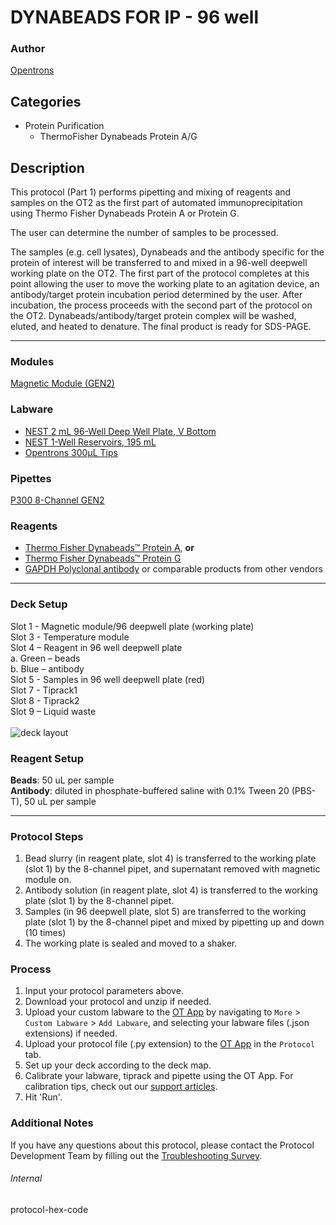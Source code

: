 # DYNABEADS FOR IP - 96 well

### Author
[Opentrons](https://opentrons.com/)

## Categories
* Protein Purification
	* ThermoFisher Dynabeads Protein A/G

## Description
This protocol (Part 1) performs pipetting and mixing of reagents and samples on the OT2 as the first part of automated immunoprecipitation using Thermo Fisher Dynabeads Protein A or Protein G.

The user can determine the number of samples to be processed.

The samples (e.g. cell lysates), Dynabeads and the antibody specific for the protein of interest will be transferred to and mixed in a 96-well deepwell working plate on the OT2. The first part of the protocol completes at this point allowing the user to move the working plate to an agitation device, an antibody/target protein incubation period determined by the user. After incubation, the process proceeds with the second part of the protocol on the OT2. Dynabeads/antibody/target protein complex will be washed, eluted, and heated to denature. The final product is ready for SDS-PAGE.  

---

### Modules
[Magnetic Module (GEN2)](https://shop.opentrons.com/collections/hardware-modules/products/magdeck)


### Labware
* [NEST 2 mL 96-Well Deep Well Plate, V Bottom](https://shop.opentrons.com/nest-2-ml-96-well-deep-well-plate-v-bottom/)
* [NEST 1-Well Reservoirs, 195 mL](https://shop.opentrons.com/nest-1-well-reservoirs-195-ml/)
* [Opentrons 300µL Tips](https://shop.opentrons.com/opentrons-300ul-tips-1000-refills/)

### Pipettes
[P300 8-Channel GEN2](https://shop.opentrons.com/pipettes/)


### Reagents
* [Thermo Fisher Dynabeads™ Protein A](https://www.thermofisher.com/order/catalog/product/10002D), **or**
* [Thermo Fisher Dynabeads™ Protein G](https://www.thermofisher.com/order/catalog/product/10004D)
* [GAPDH Polyclonal antibody](https://www.ptglab.com/products/GAPDH-Antibody-10494-1-AP.htm) or comparable products from other vendors

---

### Deck Setup
Slot 1 - Magnetic module/96 deepwell plate (working plate)</br>
Slot 3 - Temperature module</br>
Slot 4 – Reagent in 96 well deepwell plate</br>
  a.	Green – beads</br>
  b.	Blue – antibody</br>
Slot 5 - Samples in 96 well deepwell plate (red)</br>
Slot 7 - Tiprack1</br>
Slot 8 - Tiprack2 </br>
Slot 9 – Liquid waste</br>
</br>
![deck layout](https://opentrons-protocol-library-website.s3.amazonaws.com/custom-README-images/sci-dynabeads-ip/sci-dynabeads-deck.png)

### Reagent Setup
**Beads**: 50 uL per sample</br>
**Antibody**: diluted in phosphate-buffered saline with 0.1% Tween 20 (PBS-T), 50 uL per sample


---

### Protocol Steps
1. Bead slurry (in reagent plate, slot 4) is transferred to the working plate (slot 1) by the 8-channel pipet, and supernatant removed with magnetic module on.
2. Antibody solution (in reagent plate, slot 4) is transferred to the working plate (slot 1) by the 8-channel pipet.
3. Samples (in 96 deepwell plate, slot 5) are transferred to the working plate (slot 1) by the 8-channel pipet and mixed by pipetting up and down (10 times)
4. The working plate is sealed and moved to a shaker.


### Process
1. Input your protocol parameters above.
2. Download your protocol and unzip if needed.
3. Upload your custom labware to the [OT App](https://opentrons.com/ot-app) by navigating to `More` > `Custom Labware` > `Add Labware`, and selecting your labware files (.json extensions) if needed.
4. Upload your protocol file (.py extension) to the [OT App](https://opentrons.com/ot-app) in the `Protocol` tab.
5. Set up your deck according to the deck map.
6. Calibrate your labware, tiprack and pipette using the OT App. For calibration tips, check out our [support articles](https://support.opentrons.com/en/collections/1559720-guide-for-getting-started-with-the-ot-2).
7. Hit 'Run'.

### Additional Notes
If you have any questions about this protocol, please contact the Protocol Development Team by filling out the [Troubleshooting Survey](https://protocol-troubleshooting.paperform.co/).

###### Internal
protocol-hex-code
